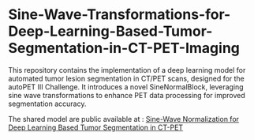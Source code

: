 # Sine-Wave-Transformations-for-Deep-Learning-Based-Tumor-Segmentation-in-CT-PET-Imaging
This repository contains the implementation of a deep learning model for automated tumor lesion segmentation in CT/PET scans, designed for the autoPET III Challenge. It introduces a novel SineNormalBlock, leveraging sine wave transformations to enhance PET data processing for improved segmentation accuracy.

The shared model are public available at : 
[Sine-Wave Normalization for Deep Learning Based Tumor Segmentation in CT-PET](https://huggingface.co/JintaoRen/Sine-Wave-Normalization-for-Deep-Learning-Based-Tumor-Segmentation-in-CT-PET)

